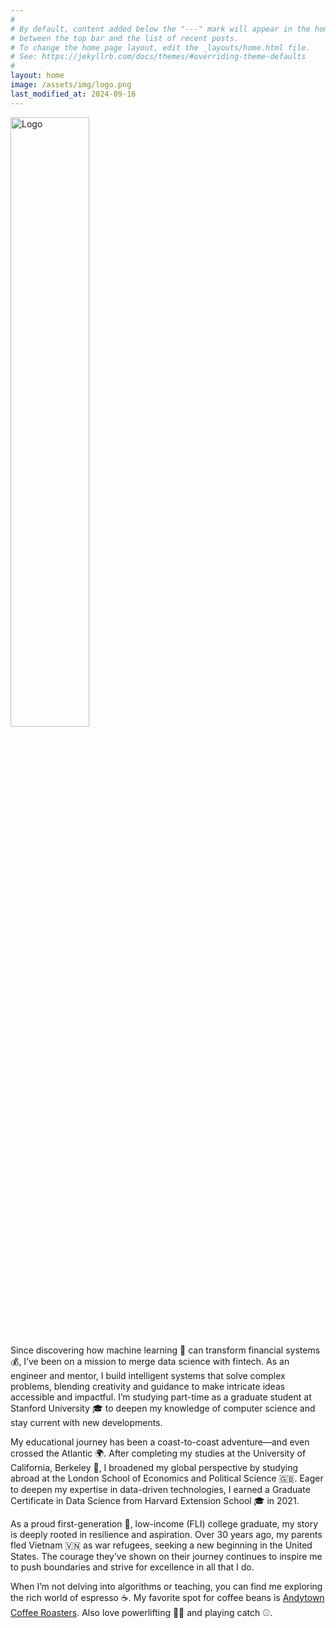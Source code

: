 ```yaml
---
#
# By default, content added below the "---" mark will appear in the home page
# between the top bar and the list of recent posts.
# To change the home page layout, edit the _layouts/home.html file.
# See: https://jekyllrb.com/docs/themes/#overriding-theme-defaults
#
layout: home
image: /assets/img/logo.png
last_modified_at: 2024-09-16
---
```


<img src="{{ site.logo }}" alt="Logo" style="width: 50%;">

Since discovering how machine learning 🤖 can transform financial systems 💰, I’ve been on a mission to merge data science with fintech. As an engineer and mentor, I build intelligent systems that solve complex problems, blending creativity and guidance to make intricate ideas accessible and impactful. I’m studying part-time as a graduate student at Stanford University 🎓 to deepen my knowledge of computer science and stay current with new developments.

My educational journey has been a coast-to-coast adventure—and even crossed the Atlantic 🌍. After completing my studies at the University of California, Berkeley 🐻, I broadened my global perspective by studying abroad at the London School of Economics and Political Science 🇬🇧. Eager to deepen my expertise in data-driven technologies, I earned a Graduate Certificate in Data Science from Harvard Extension School 🎓 in 2021.

As a proud first-generation 🌱, low-income (FLI) college graduate, my story is deeply rooted in resilience and aspiration. Over 30 years ago, my parents fled Vietnam 🇻🇳 as war refugees, seeking a new beginning in the United States. The courage they’ve shown on their journey continues to inspire me to push boundaries and strive for excellence in all that I do.

When I’m not delving into algorithms or teaching, you can find me exploring the rich world of espresso ☕. My favorite spot for coffee beans is [Andytown Coffee Roasters](https://www.andytownsf.com/). Also love powerlifting 🏋️‍♂️ and playing catch ⚾.
